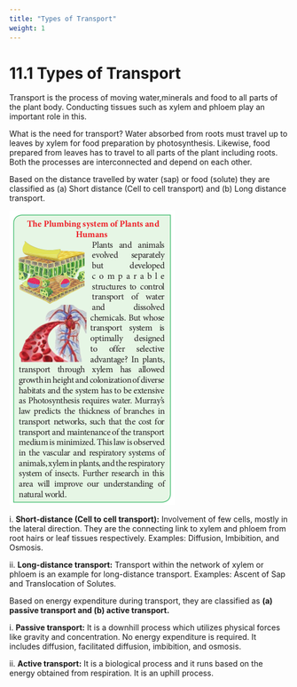 ```yaml
---
title: "Types of Transport"
weight: 1
---
```


# 11.1 Types of Transport

Transport is the process of moving water,minerals and food to all parts of the plant body. Conducting tissues such as xylem and phloem play an important role in this.

What is the need for transport? Water absorbed from roots must travel up to leaves by xylem for food preparation by photosynthesis. Likewise, food prepared from leaves has to travel to all parts of the plant including roots. Both the processes are interconnected and depend on each other.

Based on the distance travelled by water (sap) or food (solute) they are classified as (a) Short distance (Cell to cell transport) and (b) Long distance transport.

![](11.1.png)

i. **Short-distance (Cell to cell transport):**
Involvement of few cells, mostly in the lateral direction. They are the connecting link to xylem and phloem from root hairs or leaf tissues respectively. Examples: Diffusion, Imbibition, and Osmosis.

ii. **Long-distance transport:**
Transport within the network of xylem or phloem is an example for long-distance transport. Examples: Ascent of Sap and Translocation of Solutes.

Based on energy expenditure during transport, they are classified as **(a) passive transport and (b) active transport.**

i. **Passive transport:**
It is a downhill process which utilizes physical forces like gravity and concentration. No energy expenditure is required. It includes diffusion, facilitated diffusion, imbibition, and osmosis.

ii. **Active transport:**
It is a biological process and it runs based on the energy obtained from respiration. It is an uphill process.
